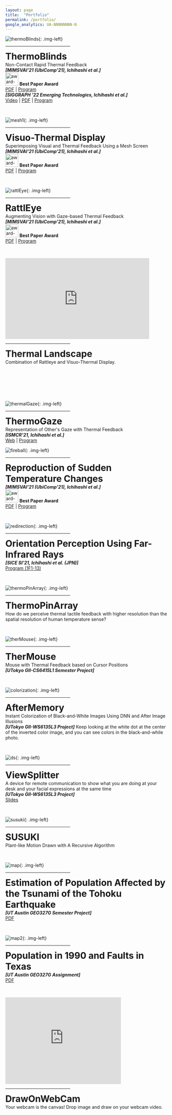 ```yaml
---
layout: page
title:  "Portfolio"
permalink: /portfolio/
google_analytics: UA-NNNNNNNN-N
---
```


<link href="{{site.baseurl}}/assets/css/main.css" rel="stylesheet">

![thermoBlinds](/assets/images/thermoBlinds.gif){: .img-left}
  <div class="clearfix">
   <hr style="width:40%;text-align:left;margin-left:0">
   <p><b style="font-size:28px">ThermoBlinds</b> <br>Non-Contact Rapid Thermal Feedback<br>
   <b><i>[MIMSVAI'21 (UbiComp'21), Ichihashi et al.]</i></b><br>
   <img src="/assets/images/award.png" alt="award-icon" height="40">
   <b>Best Paper Award</b><br>
   <a href="https://doi.org/10.1145/3460418.3480160">PDF</a> | <a href="https://mimsvai.github.io/#/">Program</a><br>
   <b><i>[SIGGRAPH '22 Emerging Technologies, Ichihashi et al.]</i></b><br>
   <a href="https://youtu.be/r-ATCyN7rWQ">Video</a> | <a href="https://doi.org/10.1145/3532721.3535569">PDF</a> | <a href="https://s2022.siggraph.org/">Program</a>
   </p>
  </div>

<p><br></p>

![mesh1](/assets/images/mesh1.png){: .img-left}
  <div class="clearfix">
   <hr style="width:40%;text-align:left;margin-left:0">
   <p><b style="font-size:28px">Visuo-Thermal Display</b> <br>Superimposing Visual and Thermal Feedback Using a Mesh Screen<br>
   <b><i>[MIMSVAI'21 (UbiComp'21), Ichihashi et al.]</i></b><br>
   <img src="/assets/images/award.png" alt="award-icon" height="40">
   <b>Best Paper Award</b><br>
   <a href="https://doi.org/10.1145/3460418.3480160">PDF</a> | <a href="https://mimsvai.github.io/#/">Program</a>
   </p>
  </div>

<p><br></p>

![rattlEye](/assets/images/rattlEye.gif){: .img-left}
  <div class="clearfix">
   <hr style="width:40%;text-align:left;margin-left:0">
   <p><b style="font-size:28px">RattlEye</b> <br>Augmenting Vision with Gaze-based Thermal Feedback<br>
   <b><i>[MIMSVAI'21 (UbiComp'21), Ichihashi et al.]</i></b><br>
   <img src="/assets/images/award.png" alt="award-icon" height="40">
   <b>Best Paper Award</b><br>
   <a href="https://doi.org/10.1145/3460418.3480160">PDF</a> | <a href="https://mimsvai.github.io/#/">Program</a>
   </p>
  </div>

<p><br></p>

<p></p>

<p align="left" class="img-left">
   <iframe width="448" height="252" src="https://www.youtube.com/embed/D27hc_rb2Y4" title="YouTube video player" frameborder="0" allow="accelerometer; autoplay; clipboard-write; encrypted-media; gyroscope; picture-in-picture" allowfullscreen></iframe>
 </p>
 <div class="clearfix">
  <hr style="width:40%;text-align:left;margin-left:0">
  <p><b style="font-size:28px">Thermal Landscape</b> <br>Combination of Rattleye and Visuo-Thermal Display.<br><br><br><br><br></p>
 </div>

<p><br></p>

<p></p>

![thermalGaze](/assets/images/thermalGaze.png){: .img-left}
  <div class="clearfix">
   <hr style="width:40%;text-align:left;margin-left:0">
   <p><b style="font-size:28px">ThermoGaze</b> <br>Representation of Other's Gaze with Thermal Feedback<br>
   <b><i>[ISMCR'21, Ichihashi et al.]</i></b><br>
   <a href="http://ismcr.org/">Web</a> | <a href="https://secureservercdn.net/198.71.233.33/l95.2a1.myftpupload.com/wp-content/uploads/2021/09/ISMCR2021-October-1st-PROGRAM-.pdf">Program</a>
   </p>
  </div>

<p></p>

![fireball](/assets/images/fireball.gif){: .img-left}
  <div class="clearfix">
   <hr style="width:40%;text-align:left;margin-left:0">
   <p><b style="font-size:28px">Reproduction of Sudden Temperature Changes</b><br>
   <b><i>[MIMSVAI'21 (UbiComp'21), Ichihashi et al.]</i></b><br>
   <img src="/assets/images/award.png" alt="award-icon" height="40">
   <b>Best Paper Award</b><br>
   <a href="https://doi.org/10.1145/3460418.3480160">PDF</a> | <a href="https://mimsvai.github.io/#/">Program</a>
   </p>
  </div>

<p><br></p>

![redirection](/assets/images/redirection.png){: .img-left}
  <div class="clearfix">
   <hr style="width:40%;text-align:left;margin-left:0">
   <p><b style="font-size:28px">Orientation Perception Using Far-Infrared Rays</b><br>
   <b><i>[SICE SI'21, Ichihashi et al. (JPN)]</i></b><br>
   <a href="https://sice-si.org/conf/si2020/SI2020%E6%9A%AB%E5%AE%9A%E3%83%97%E3%83%AD%E3%82%B0%E3%83%A9%E3%83%A01204r2.pdf#page=5">Program (1F1-13)</a>
   </p>
  </div>

<p><br></p> 

![thermoPinArray](/assets/images/thermoPinArray.png){: .img-left}
  <div class="clearfix">
   <hr style="width:40%;text-align:left;margin-left:0">
   <p><b style="font-size:28px">ThermoPinArray</b> <br>How do we perceive thermal tactile feedback with higher resolution than the spatial resolution of human temperature sense?
   </p>
  </div>

<p><br></p> 


![therMouse](/assets/images/therMouse.png){: .img-left}
  <div class="clearfix">
   <hr style="width:40%;text-align:left;margin-left:0">
   <p><b style="font-size:28px">TherMouse</b> <br>Mouse with Thermal Feedback based on Cursor Positions<br>
   <b><i>[UTokyo GII-CS6415L1 Semester Project]</i></b>
   </p>
  </div>

<p><br></p> 

![colorization](/assets/images/colorization.gif){: .img-left}
  <div class="clearfix">
   <hr style="width:40%;text-align:left;margin-left:0">
   <p><b style="font-size:28px">AfterMemory</b> <br>Instant Colorization of Black-and-White Images Using DNN and After Image Illusions<br>
   <b><i>[UTokyo GII-WS6135L3 Project]</i></b>
   Keep looking at the white dot at the center of the inverted color image, and you can see colors in the black-and-while photo.
   </p>
  </div>

<p><br></p>

![ds](/assets/images/ds.png){: .img-left}
  <div class="clearfix">
   <hr style="width:40%;text-align:left;margin-left:0">
   <p><b style="font-size:28px">ViewSplitter</b> <br> A device for remote communication to show what you are doing at your desk and your facial expressions at the same time<br>
   <b><i>[UTokyo GII-WS6135L3 Project]</i></b><br>
   <a href="https://docs.google.com/presentation/d/1fDDWufgdbZk1DB2PpHOGyjapFjPou3qkyc6yPcuW8AM/edit?usp=sharing">Slides</a>
   </p>
  </div>

<p><br></p>

![susuki](/assets/images/susuki.gif){: .img-left}
  <div class="clearfix">
   <hr style="width:40%;text-align:left;margin-left:0">
   <p><b style="font-size:28px">SUSUKI</b> <br>Plant-like Motion Drawn with A Recursive Algorithm</p>
  </div>

<p><br></p>

![map](/assets/images/geo.png){: .img-left}
  <div class="clearfix">
   <hr style="width:40%;text-align:left;margin-left:0">
   <p><b style="font-size:28px">Estimation of Population Affected by the Tsunami of the Tohoku Earthquake</b><br>
   <b><i>[UT Austin GEO327G Semester Project]</i></b><br>
   <a href="https://www.geo.utexas.edu/courses/371c/project/2018F/Ichihashi_GIS_project.pdf">PDF</a>
   </p>
  </div>

<p><br></p>

<p></p>

![map2](/assets/images/geo2.png){: .img-left}
  <div class="clearfix">
   <hr style="width:40%;text-align:left;margin-left:0">
   <p><b style="font-size:28px">Population in 1990 and Faults in Texas</b><br>
   <b><i>[UT Austin GEO327G Assignment]</i></b><br>
   <a href="http://courses.geo.utexas.edu/courses/371c/MOW/2018F/lab1/MOW_Lab_1__Ichihashi_large.htm">PDF</a>
   </p>
  </div>

<p><br></p>

<p></p>

 <p align="left" class="img-left">
  <iframe width="360" height="270" src="https://www.youtube.com/embed/VKDcPVnvKvc" title="YouTube video player" frameborder="0" allow="accelerometer; autoplay; clipboard-write; encrypted-media; gyroscope; picture-in-picture" allowfullscreen></iframe>
  </p>
  <div class="clearfix">
   <hr style="width:40%;text-align:left;margin-left:0">
   <p><b style="font-size:28px">DrawOnWebCam</b> <br>Your webcam is the canvas! Drop image and draw on your webcam video.<br><br><br><br><br></p>
  </div>

<p><br></p>

<p></p>


<script src="{{site.baseurl}}/assets/js/main.js"></script>
